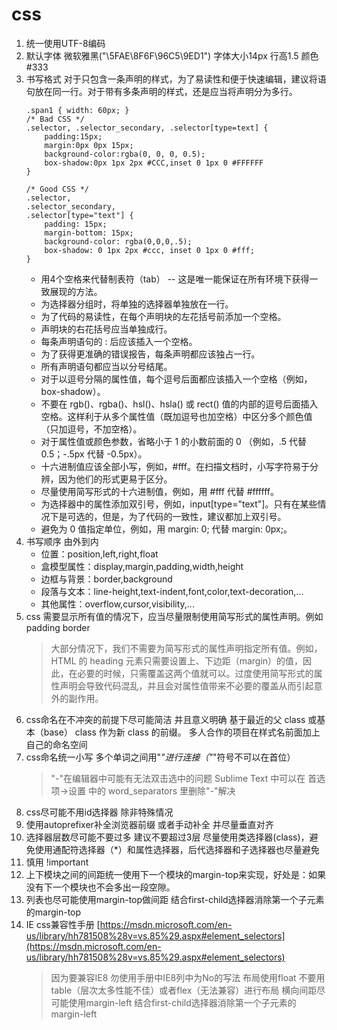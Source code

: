 # css
1. 统一使用UTF-8编码
2. 默认字体 微软雅黑("\5FAE\8F6F\96C5\9ED1") 字体大小14px 行高1.5 颜色#333
3. 书写格式
    对于只包含一条声明的样式，为了易读性和便于快速编辑，建议将语句放在同一行。对于带有多条声明的样式，还是应当将声明分为多行。
    ```
    .span1 { width: 60px; }
    /* Bad CSS */
    .selector, .selector_secondary, .selector[type=text] {
        padding:15px;
        margin:0px 0px 15px;
        background-color:rgba(0, 0, 0, 0.5);
        box-shadow:0px 1px 2px #CCC,inset 0 1px 0 #FFFFFF
    }

    /* Good CSS */
    .selector,
    .selector_secondary,
    .selector[type="text"] {
        padding: 15px;
        margin-bottom: 15px;
        background-color: rgba(0,0,0,.5);
        box-shadow: 0 1px 2px #ccc, inset 0 1px 0 #fff;
    }
    ```
    * 用4个空格来代替制表符（tab） -- 这是唯一能保证在所有环境下获得一致展现的方法。
    * 为选择器分组时，将单独的选择器单独放在一行。
    * 为了代码的易读性，在每个声明块的左花括号前添加一个空格。
    * 声明块的右花括号应当单独成行。
    * 每条声明语句的 : 后应该插入一个空格。
    * 为了获得更准确的错误报告，每条声明都应该独占一行。
    * 所有声明语句都应当以分号结尾。
    * 对于以逗号分隔的属性值，每个逗号后面都应该插入一个空格（例如，box-shadow）。
    * 不要在 rgb()、rgba()、hsl()、hsla() 或 rect() 值的内部的逗号后面插入空格。这样利于从多个属性值（既加逗号也加空格）中区分多个颜色值（只加逗号，不加空格）。
    * 对于属性值或颜色参数，省略小于 1 的小数前面的 0 （例如，.5 代替 0.5；-.5px 代替 -0.5px）。
    * 十六进制值应该全部小写，例如，#fff。在扫描文档时，小写字符易于分辨，因为他们的形式更易于区分。
    * 尽量使用简写形式的十六进制值，例如，用 #fff 代替 #ffffff。
    * 为选择器中的属性添加双引号，例如，input[type="text"]。只有在某些情况下是可选的，但是，为了代码的一致性，建议都加上双引号。
    * 避免为 0 值指定单位，例如，用 margin: 0; 代替 margin: 0px;。
3. 书写顺序 由外到内
    * 位置：position,left,right,float
    * 盒模型属性：display,margin,padding,width,height
    * 边框与背景：border,background
    * 段落与文本：line-height,text-indent,font,color,text-decoration,...
    * 其他属性：overflow,cursor,visibility,...
4. css 需要显示所有值的情况下，应当尽量限制使用简写形式的属性声明。例如padding border 
    >大部分情况下，我们不需要为简写形式的属性声明指定所有值。例如，HTML 的 heading 元素只需要设置上、下边距（margin）的值，因此，在必要的时候，只需覆盖这两个值就可以。过度使用简写形式的属性声明会导致代码混乱，并且会对属性值带来不必要的覆盖从而引起意外的副作用。
5. css命名在不冲突的前提下尽可能简洁 并且意义明确 基于最近的父 class 或基本（base） class 作为新 class 的前缀。 多人合作的项目在样式名前面加上自己的命名空间
6. css命名统一小写 多个单词之间用"_"进行连接（"_"符号不可以在首位）
    >"-"在编辑器中可能有无法双击选中的问题 Sublime Text 中可以在 首选项->设置 中的 word_separators 里删除"-"解决
7. css尽可能不用id选择器 除非特殊情况
8. 使用autoprefixer补全浏览器前缀 或者手动补全 并尽量垂直对齐
9. 选择器层数尽可能不要过多 建议不要超过3层 尽量使用类选择器(class)，避免使用通配符选择器（*）​和属性选择器，后代选择器和子选择器也尽量避免
10. 慎用 !important
11. 上下模块之间的间距统一使用下一个模块的margin-top来实现，好处是：如果没有下一个模块也不会多出一段空隙。
12. 列表也尽可能使用margin-top做间距 结合first-child选择器消除第一个子元素的margin-top
13. IE css兼容性手册 [https://msdn.microsoft.com/en-us/library/hh781508%28v=vs.85%29.aspx#element_selectors](https://msdn.microsoft.com/en-us/library/hh781508%28v=vs.85%29.aspx#element_selectors)  
    >因为要兼容IE8 勿使用手册中IE8列中为No的写法 布局使用float 不要用table（层次太多性能不佳）或者flex（无法兼容）进行布局 横向间距尽可能使用margin-left 结合first-child选择器消除第一个子元素的margin-left